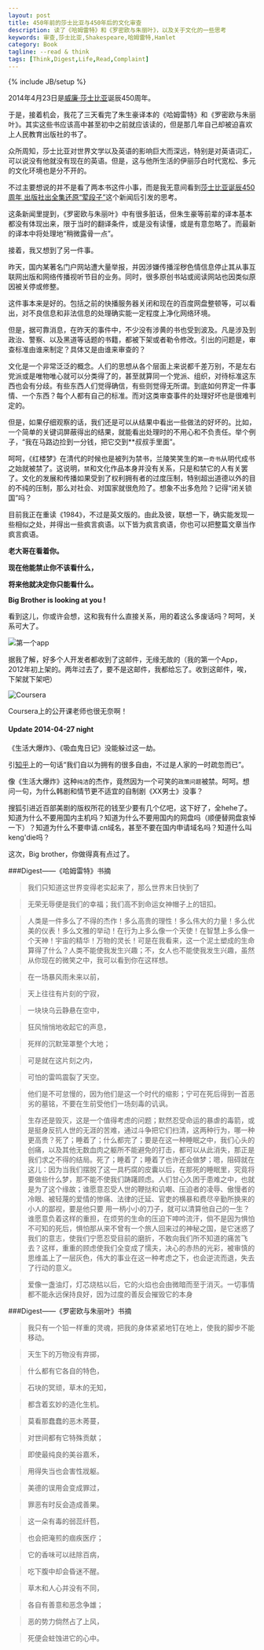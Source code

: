 ```yaml
---
layout: post
title: 450年前的莎士比亚与450年后的文化审查
description: 读了《哈姆雷特》和《罗密欧与朱丽叶》，以及关于文化的一些思考
keywords: 审查,莎士比亚,Shakespeare,哈姆雷特,Hamlet
category: Book
tagline: --read & think
tags: [Think,Digest,Life,Read,Complaint]
---
```

{% include JB/setup %}

2014年4月23日是[威廉·莎士比亚](http://zh.wikipedia.org/wiki/%E5%A8%81%E5%BB%89%C2%B7%E8%8E%8E%E5%A3%AB%E6%AF%94%E4%BA%9A)诞辰450周年。

于是，接着机会，我花了三天看完了朱生豪译本的《哈姆雷特》和《罗密欧与朱丽叶》。其实这些书应该高中甚至初中之前就应该读的，但是那几年自己却被迫喜欢上人民教育出版社的书了。

众所周知，莎士比亚对世界文学以及英语的影响巨大而深远，特别是对英语词汇，可以说没有他就没有现在的英语。但是，这与他所生活的伊丽莎白时代宽松、多元的文化环境也是分不开的。

不过主要想说的并不是看了两本书这件小事，而是我无意间看到[莎士比亚诞辰450周年 出版社出全集还原“荤段子”](http://culture.ifeng.com/a/20140423/40004785_0.shtml)这个新闻后引发的思考。

这条新闻里提到，《罗密欧与朱丽叶》中有很多脏话，但朱生豪等前辈的译本基本都没有体现出来，限于当时的翻译条件，或是没有读懂，或是有意忽略了。而最新的译本中将处理地“稍微露骨一点”。

接着，我又想到了另一件事。

昨天，国内某著名门户网站遭大量举报，并因涉嫌传播淫秽色情信息停止其从事互联网出版和网络传播视听节目的业务。同时，很多原创书站或阅读网站也因类似原因被关停或修整。

这件事本来是好的。包括之前的快播服务器关闭和现在的百度网盘整顿等，可以看出，对不良信息和非法信息的处理确实能一定程度上净化网络环境。

但是，据可靠消息，在昨天的事件中，不少没有涉黄的书也受到波及。凡是涉及到政治、警察、以及黑道等话题的书籍，都被下架或者勒令修改。引出的问题是，审查标准由谁来制定？具体又是由谁来审查的？

文化是一个非常泛泛的概念。人们的思想从各个层面上来说都千差万别，不是左右党派或是唯物唯心就可以分类得了的，甚至就算同一个党派、组织，对待标准这东西也会有分歧。有些东西人们觉得确信，有些则觉得无所谓。到底如何界定一件事情、一个东西？每个人都有自己的标准。而对这类审查事件的处理好坏也是很难判定的。

但是，如果仔细观察的话，我们还是可以从结果中看出一些做法的好坏的。比如，一个简单的关键词屏蔽得出的结果，就能看出处理时的不用心和不负责任。举个例子，“我在马路边捡到一分钱，把它交到**叔叔手里面”。

呵呵，《红楼梦》在清代的时候也是被列为禁书，兰陵笑笑生的`第一奇书`从明代成书之始就被禁了。这说明，`禁`和文化作品本身并没有关系，只是和禁它的人有关罢了。文化的发展和传播如果受到了权利拥有者的过度压制，特别超出道德以外的目的不纯的压制，那么对社会、对国家就很危险了。想象不出多危险？记得“闭关锁国”吗？

目前我正在重读《1984》，不过是英文版的。由此及彼，联想一下，确实能发现一些相似之处，并得出一些疯言疯语。以下皆为疯言疯语，你也可以把整篇文章当作疯言疯语。

**老大哥在看着你。**

**现在他能禁止你不该看什么，**
 
**将来他就决定你只能看什么。**

**Big Brother is looking at you !**


看到这儿，你或许会想，这和我有什么直接关系，用的着这么多废话吗？呵呵，关系可大了。

![第一个app](http://pic.yupoo.com/jok3r/DIceZkSL/medish.jpg)

据我了解，好多个人开发者都收到了这邮件，无缘无故的（我的第一个App，2012年初上架的。两年过去了，要不是这邮件，我都给忘了。收到这邮件，唉，下架就下架吧）

![Coursera](http://pic.yupoo.com/jok3r/DIceZmOX/medish.jpg)

Coursera上的公开课老师也很无奈啊！

#### Update 2014-04-27 night

《生活大爆炸》、《吸血鬼日记》没能躲过这一劫。

引[知乎](http://www.zhihu.com/question/23554363?rf=23564905)上的一句话“我们自以为拥有的很多自由，不过是人家的一时疏忽而已”。

像《生活大爆炸》这种`纯洁`的杰作，竟然因为一个可笑的`政策问题`被禁。呵呵。想问一句，为什么韩剧和情节更不适宜的自制剧《XX男士》没事？

搜狐引进近百部美剧的版权所花的钱至少要有几个亿吧，这下好了，全hehe了。知道为什么不要用国内主机吗？知道为什么不要用国内的网盘吗（顺便替网盘哀悼一下）？知道为什么不要申请.cn域名，甚至不要在国内申请域名吗？知道什么叫keng'die吗？

这次，Big brother，你做得真有点过了。

###Digest——《哈姆雷特》书摘

>我们只知道这世界变得老实起来了，那么世界末日快到了

>无荣无辱便是我们的幸福；我们高不到命运女神帽子上的钮扣。

>人类是一件多么了不得的杰作！多么高贵的理性！多么伟大的力量！多么优美的仪表！多么文雅的举动！在行为上多么像一个天使！在智慧上多么像一个天神！宇宙的精华！万物的灵长！可是在我看来，这一个泥土塑成的生命算得了什么？人类不能使我发生兴趣；不，女人也不能使我发生兴趣，虽然从你现在的微笑之中，我可以看到你在这样想。

>在一场暴风雨未来以前，

>天上往往有片刻的宁寂，

>一块块乌云静悬在空中，

>狂风悄悄地收起它的声息，

>死样的沉默笼罩整个大地；

>可是就在这片刻之内，

>可怕的雷鸣震裂了天空。

>他们是不可怠慢的，因为他们是这一个时代的缩影；宁可在死后得到一首恶劣的墓铭，不要在生前受他们一场刻毒的讥讽。

>生存还是毁灭，这是一个值得考虑的问题；默然忍受命运的暴虐的毒箭，或是挺身反抗人世的无涯的苦难，通过斗争把它们扫清，这两种行为，哪一种更高贵？死了；睡着了；什么都完了；要是在这一种睡眠之中，我们心头的创痛，以及其他无数血肉之躯所不能避免的打击，都可以从此消失，那正是我们求之不得的结局。死了；睡着了；睡着了也许还会做梦；嗯，阻碍就在这儿：因为当我们摆脱了这一具朽腐的皮囊以后，在那死的睡眠里，究竟将要做些什么梦，那不能不使我们踌躇顾虑。人们甘心久困于患难之中，也就是为了这个缘故；谁愿意忍受人世的鞭挞和讥嘲、压迫者的凌辱、傲慢者的冷眼、被轻蔑的爱情的惨痛、法律的迁延、官吏的横暴和费尽辛勤所换来的小人的鄙视，要是他只要
用一柄小小的刀子，就可以清算他自己的一生？谁愿意负着这样的重担，在烦劳的生命的压迫下呻吟流汗，倘不是因为惧怕不可知的死后，惧怕那从来不曾有一个旅人回来过的神秘之国，是它迷惑了我们的意志，使我们宁愿忍受目前的磨折，不敢向我们所不知道的痛苦飞去？这样，重重的顾虑使我们全变成了懦夫，决心的赤热的光彩，被审慎的思维盖上了一层灰色，伟大的事业在这一种考虑之下，也会逆流而退，失去了行动的意义。

>爱像一盏油灯，灯芯烧枯以后，它的火焰也会由微暗而至于消灭。一切事情都不能永远保持良好，因为过度的善反会摧毁它的本身

###Digest——《罗密欧与朱丽叶》书摘

>我只有一个铅一样重的灵魂，把我的身体紧紧地钉在地上，使我的脚步不能移动。

>天生下的万物没有弃掷，

>什么都有它各自的特色，

>石块的冥顽，草木的无知，

>都含着玄妙的造化生机。

>莫看那蠢蠢的恶木莠蔓，

>对世间都有它特殊贡献；

>即使最纯良的美谷嘉禾，

>用得失当也会害性戕躯。

>美德的误用会变成罪过，

>罪恶有时反会造成善果。

>这一朵有毒的弱蕊纤苞，

>也会把淹煎的痼疾医疗；

>它的香味可以祛除百病，

>吃下腹中却会昏迷不醒。

>草木和人心并没有不同，

>各自有善意和恶念争雄；

>恶的势力倘然占了上风，

>死便会蛀蚀进它的心中。
